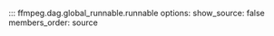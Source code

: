 ::: ffmpeg.dag.global_runnable.runnable
    options:
      show_source: false
      members_order: source
